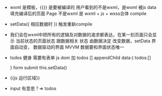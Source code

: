 - wxml 是模板，{{}} 是要被编译的
用户看到的不是wxml，是wxml 被js data 填充编译后的页面
Page 不是wxml 是 wxml + js + wxss合体 compile

- setData({
    相应数据时
}) 触发重新compile

- 我们会在wxml中把所有的逻辑及对数据的渴求都表达，在某一刻页面只会显示
当前状态的页面状态 跟数据相关
  状态 由数据决定
  改变数据，setData 界面自动变，
  数据驱动的界面 MVVM
  数据要和界面状态唯一

- todos
  健身 
  需要有表单 
  js dom 加 todos [] appendChild
  data:{
      todos:[]
      
  }
  form submit this.setData()

- {{js 运行区域}}  
- input 有意思？=> todos
    